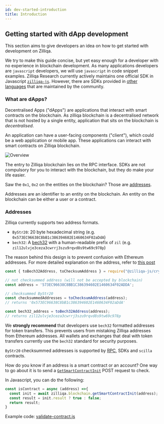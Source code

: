 ```yaml
---
id: dev-started-introduction
title: Introduction
---
```


## Getting started with dApp development

This section aims to give developers an idea on how to get started with development on Zilliqa.

We try to make this guide concise, but yet easy enough for a developer with no experience in blockchain development. As many applications developers are `javascript` developers, we will use `javascript` in code snippet examples. Zilliqa Research currently actively maintains one official SDK in Javascript [`zilliqa-js`](https://github.com/Zilliqa/Zilliqa-JavaScript-Library). However, there are SDKs provided in [other languages](https://zilliqa.github.io/dev-portal/docs/en/api-sdk) that are maintained by the community.

### What are dApps?

Decentralised Apps ("dApps") are applications that interact with smart contracts on the blockchain. As zilliqa blockchain is a decentralised network that is not hosted by a single entity, application that sits on the blockchain is _decentralised_.

An application can have a user-facing components ("client"), which could be a web application or mobile app. These applications can interact with smart contracts on Zilliqa blockchain.

![Overview](../assets/dapps-overview.png)

The entry to Zilliqa blockchain lies on the RPC interface. SDKs are not compulsory for you to interact with the blockchain, but they do make your life easier.

Saw the `0x1`, `0x2` on the entities on the blockchain? Those are [addresses](#addresses). 

Addresses are an identifier to an entity on the blockchain. An entity on the blockchain can be either a user or a contract. 

### Addresses

Zilliqa currently supports two address formats.

* `ByStr20`: 20 byte hexadecimal string (e.g. `0x573EC96638C8bB1c386394602E1460634F02aDdA`)
* `bech32`: A [bech32](https://github.com/Zilliqa/ZIP/blob/master/zips/zip-1.md) with a human-readable prefix of `zil` (e.g. `zil12ulvje3ceza3cwrrj3szu9rqvd8s9tw69c978p`)

The reason behind this design is to prevent confusion with Ethereum addresses. For more detailed explanation on the address, refer to [this post](https://blog.zilliqa.com/zilliqa-migrates-to-new-address-format-bf1fa6d7e41d)

```javascript
const { toBech32Address, toChecksumAddress } = require("@zilliqa-js/crypto");

// not checksummed address (will not be accepted by blockchain)
const address = '573EC96638C8BB1C386394602E1460634F02ADDA';

// checksummed ByStr20
const checksummedAddresses = toChecksumAddress(address);
// returns '0x573EC96638C8bB1c386394602E1460634F02aDdA'

const bech32_address = toBech32Address(address);
// returns zil12ulvje3ceza3cwrrj3szu9rqvd8s9tw69c978p
```

We __strongly recommend__ that developers use `bech32` formatted addresses for token transfers. This prevents users from mistaking Zilliqa addresses from Ethereum addresses. All wallets and exchanges that deal with token transfers currently use the `bech32` standard for security purposes.

`ByStr20` checksummed addresses is supported by [RPC](https://api-docs.zilliqa.com), SDKs and `scilla` contracts.

How do you know if an address is a smart contract or an account? One way to go about it is to send a [`GetSmartContractInit`](https://apidocs.zilliqa.com/#getsmartcontractcode) POST request to check.

In Javascript, you can do the following:

```javascript
const isContract = async (address) =>{
  const init = await zilliqa.blockchain.getSmartContractInit(address);
  const result = init.result ? true : false;
  return result;
}
```

Example code: [validate-contract.js](https://github.com/Zilliqa/dev-portal/tree/master/examples/dapp/validate-contract.js)
